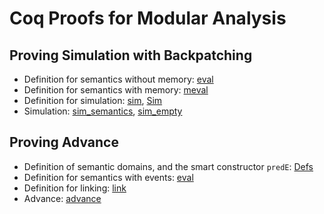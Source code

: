 # Coq Proofs for Modular Analysis

## Proving Simulation with Backpatching

- Definition for semantics without memory: [eval](./sim/EnvSemantics.v#L21)
- Definition for semantics with memory: [meval](./sim/MemSemantics.v#L15)
- Definition for simulation: [sim](./sim/Defs.v/#L326), [Sim](./sim/MemSemantics.v/#L205)
- Simulation: [sim_semantics](./sim/MemSemantics.v#L677), [sim_empty](./sim/MemSemantics.v#L696)

## Proving Advance

- Definition of semantic domains, and the smart constructor `predE`: [Defs](./events/Defs.v)
- Definition for semantics with events: [eval](./events/EnvSemantics.v)
- Definition for linking: [link](./events/LinkDefs.v)
- Advance: [advance](./events/Advance.v)
